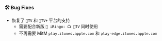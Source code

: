 ### 🛠️ Bug Fixes
  * 恢复了 `TV` 和 `TV+` 平台的支持
    * 需要配合新版 ` iRingo: 📺 TV` 同时使用
    * 不再需要 MitM `play.itunes.apple.com` 和 `play-edge.itunes.apple.com`
